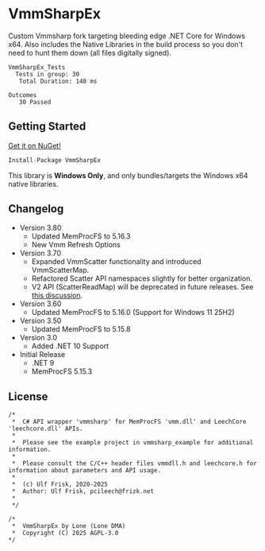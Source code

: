 # VmmSharpEx

Custom Vmmsharp fork targeting bleeding edge .NET Core for Windows x64. Also includes the Native Libraries in the build process so you don't need to hunt them down (all files digitally signed).

```
VmmSharpEx_Tests
  Tests in group: 30
   Total Duration: 140 ms

Outcomes
   30 Passed
```

## Getting Started
[Get it on NuGet!](https://www.nuget.org/packages/VmmSharpEx)
```csharp
Install-Package VmmSharpEx
```
This library is **Windows Only**, and only bundles/targets the Windows x64 native libraries.

## Changelog
- Version 3.80
  - Updated MemProcFS to 5.16.3
  - New Vmm Refresh Options
- Version 3.70
  - Expanded VmmScatter functionality and introduced VmmScatterMap.
  - Refactored Scatter API namespaces slightly for better organization.
  - V2 API (ScatterReadMap) will be deprecated in future releases. See [this discussion](https://github.com/lone-dma/VmmSharpEx/discussions/4).
- Version 3.60
  - Updated MemProcFS to 5.16.0 (Support for Windows 11 25H2)
- Version 3.50
  - Updated MemProcFS to 5.15.8
- Version 3.0
  - Added .NET 10 Support
- Initial Release
  - .NET 9
  - MemProcFS 5.15.3

## License
```
/*  
 *  C# API wrapper 'vmmsharp' for MemProcFS 'vmm.dll' and LeechCore 'leechcore.dll' APIs.
 *  
 *  Please see the example project in vmmsharp_example for additional information.
 *  
 *  Please consult the C/C++ header files vmmdll.h and leechcore.h for information about parameters and API usage.
 *  
 *  (c) Ulf Frisk, 2020-2025
 *  Author: Ulf Frisk, pcileech@frizk.net
 *  
 */

/*  
 *  VmmSharpEx by Lone (Lone DMA)
 *  Copyright (C) 2025 AGPL-3.0
*/
```
